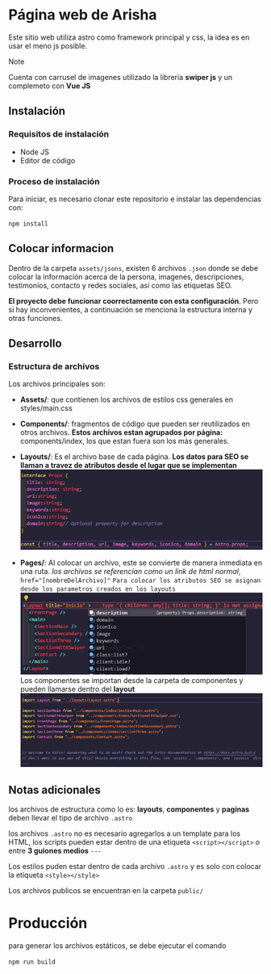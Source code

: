 # Página web de Arisha

Este sitio web utiliza astro como framework principal y css, la idea es en usar el meno js posible.

> [!NOTE]
> Cuenta con carrusel de imagenes utilizado la librería **swiper js** y un complemeto con **Vue JS**

## Instalación

### Requisitos de instalación

- Node JS
- Editor de código

### Proceso de instalación

Para iniciar, es necesario clonar este repositorio e instalar las dependencias con:

`npm install`

## Colocar informacion

Dentro de la carpeta `assets/jsons`, existen 6 archivos `.json` donde se debe colocar la información acerca de la persona, imagenes, descripciones, testimonios, contacto y redes sociales, así como las etiquetas SEO.

**El proyecto debe funcionar coorrectamente con esta configuración**. Pero si hay inconvenientes, a continuación se menciona la estructura interna y otras funciones.

## Desarrollo

### Estructura de archivos

Los archivos principales son:

- **Assets/**: que contienen los archivos de estilos css generales en styles/main.css

- **Components/**: fragmentos de código que pueden ser reutilizados en otros archivos. **Estos archivos estan agrupados por página:** components/index, los que estan fuera son los más generales.

- **Layouts/**: Es el archivo base de cada página. **Los datos para SEO se llaman a travez de atributos desde el lugar que se implementan**
  ![](public/tutorial/1.png)

- **Pages/**: Al colocar un archivo, este se convierte de manera inmediata en una ruta. _los archivos se referencian como un link de html normal_, `href="[nombreDelArchivo]"`
  `Para colocar los atributos SEO se asignan desde los parametros creados en los layouts ` ![](public/tutorial/2.png) Los componentes se importan desde la carpeta de componentes y pueden llamarse dentro del **layout** ![](public/tutorial/3.png)

## Notas adicionales

los archivos de estructura como lo es: **layouts**, **componentes** y **paginas** deben llevar el tipo de archivo `.astro`

los archivos `.astro` no es necesario agregarlos a un template para los HTML, los scripts pueden estar dentro de una etiqueta `<script></script>` o entre **3 guiones medios** `---`

Los estilos puden estar dentro de cada archivo `.astro` y es solo con colocar la etiqueta `<style></style>`

Los archivos publicos se encuentran en la carpeta `public/`

# Producción

para generar los archivos estáticos, se debe ejecutar el comando

`npm run build`
